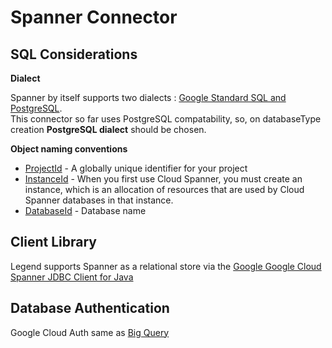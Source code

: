 # Spanner Connector

## SQL Considerations

__Dialect__

Spanner by itself supports two
dialects : [Google Standard SQL and PostgreSQL](https://cloud.google.com/spanner/docs/postgresql-interface#choose).
<br>This connector so far uses PostgreSQL compatability, so, on databaseType creation **PostgreSQL dialect** should be
chosen.
<br>

__Object naming conventions__

* [ProjectId](https://cloud.google.com/resource-manager/docs/creating-managing-projects#before_you_begin) - A globally
  unique identifier for your project
* [InstanceId]((https://cloud.google.com/spanner/docs/create-query-databaseType-console#create-instance)) - When you first
  use Cloud Spanner, you must create an instance, which is an allocation of resources that are used by Cloud Spanner
  databases in that instance.
* [DatabaseId](https://cloud.google.com/spanner/docs/create-query-databaseType-console#create-databaseType) - Database name

## Client Library

Legend supports Spanner as a relational store via
the [Google Google Cloud Spanner JDBC  Client for Java](https://cloud.google.com/spanner/docs/use-oss-jdbc)

## Database Authentication

Google Cloud Auth same as [Big Query](../bigquery/README.md#databaseType-authentication)

